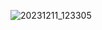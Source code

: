 ![20231211_123305](https://github.com/SWEG-2015EC-Batch/Code-Warrior/assets/149233683/f5ca0a56-7a9d-4789-9e3c-f128a8dccaee)
